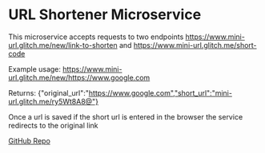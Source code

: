 # URL Shortener Microservice

This microservice accepts requests to two endpoints https://www.mini-url.glitch.me/new/link-to-shorten and https://www.mini-url.glitch.me/short-code

Example usage:
https://www.mini-url.glitch.me/new/https://www.google.com

Returns:
{"original_url":"https://www.google.com","short_url":"mini-url.glitch.me/ry5Wt8A8@"}

Once a url is saved if the short url is entered in the browser the service redirects to the original link

[GitHub Repo](https://www.github.com/whackdev/url-shortener)
